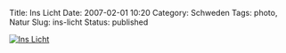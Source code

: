 Title: Ins Licht
Date: 2007-02-01 10:20
Category: Schweden
Tags: photo, Natur
Slug: ins-licht
Status: published

[![Ins
Licht](/pic/blackbird_s.jpg "Ins Licht")](/pic/blackbird_l.jpg)

